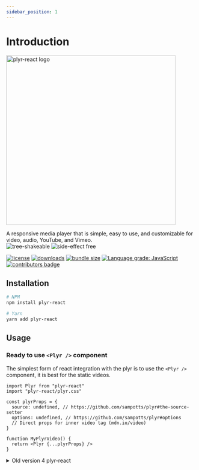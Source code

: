 ```yaml
---
sidebar_position: 1
---
```


# Introduction



<img
src="https://user-images.githubusercontent.com/23579958/143738613-d374adcf-24b8-4f44-8e75-673d5681c1a5.png"
title="plyr-react" width="450" alt="plyr-react logo" />

A responsive media player that is simple, easy to use, and customizable
for video, audio, YouTube, and Vimeo.  
![tree-shakeable][] ![side-effect free][]

[![license][]][1] [![downloads][]][2] [![bundle size][]][3] [![Language
grade: JavaScript][]][4] [![contributors badge][]][5]

  [tree-shakeable]: https://img.shields.io/badge/Tree%20Shakeable-d4e157
  [side-effect free]: https://img.shields.io/badge/Side%20Effect%20Free-ffeb3b
  [license]: https://img.shields.io/badge/License-MIT-yellow.svg
  [1]: https://github.com/chintan9/plyr-react/blob/master/LICENSE
  [downloads]: https://img.shields.io/npm/dt/plyr-react.svg
  [2]: https://npmjs.org/package/plyr-react
  [bundle size]: https://img.shields.io/bundlephobia/minzip/plyr-react.svg
  [3]: https://bundlephobia.com/result?p=plyr-react
  [Language grade: JavaScript]: https://img.shields.io/lgtm/grade/javascript/g/chintan9/plyr-react.svg?logo=lgtm&logoWidth=18
  [4]: https://lgtm.com/projects/g/chintan9/plyr-react/context:javascript
  [contributors badge]: https://img.shields.io/badge/all_contributors-3-orange.svg
  [5]: #contributors



## Installation

```bash
# NPM
npm install plyr-react

# Yarn
yarn add plyr-react
```

## Usage

### Ready to use `<Plyr />` component

The simplest form of react integration with the plyr is to use the `<Plyr />` component, it is best for the static
videos.

```tsx
import Plyr from "plyr-react"
import "plyr-react/plyr.css"

const plyrProps = {
  source: undefined, // https://github.com/sampotts/plyr#the-source-setter
  options: undefined, // https://github.com/sampotts/plyr#options
  // Direct props for inner video tag (mdn.io/video)
}

function MyPlyrVideo() {
  return <Plyr {...plyrProps} />
}
```

<details>
<summary>Old version 4 plyr-react</summary>
- The path for an import of css styles has been changed in version 5, if you are using the version 4, apply following change in the above code

```diff
- import "plyr-react/plyr.css"
+ import "plyr-react/dist/plyr.css"
```

</details>

